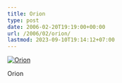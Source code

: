 ```yaml
---
title: Orion
type: post
date: 2006-02-20T19:19:00+00:00
url: /2006/02/orion/
lastmod: 2023-09-10T19:14:12+07:00
---
```

<div class="flickr">
  <a href="http://www.flickr.com/photos/schreibblogade/102383182/" title="Orion"><img src="//static.flickr.com/41/102383182_049d4d13c8.jpg" alt="Orion" /></a></p>

  <p>
    Orion
  </p>
</div>
